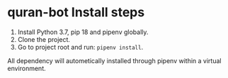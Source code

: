 # quran-bot Install steps

1. Install Python 3.7, pip 18 and pipenv globally.
2. Clone the project.
3. Go to project root and run: `pipenv install`.

All dependency will autometically installed through pipenv within a virtual environment.
